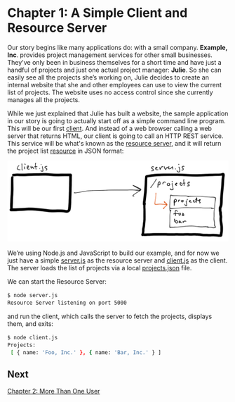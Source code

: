 # Chapter 1: A Simple Client and Resource Server

Our story begins like many applications do: with a small company. **Example, Inc**. provides project management services for other small businesses. They've only been in business themselves for a short time and have just a handful of projects and just one actual project manager: **Julie**. So she can easily see all the projects she’s working on, Julie decides to create an internal website that she and other employees can use to view the current list of projects. The website uses no access control since she currently manages all the projects.

While we just explained that Julie has built a website, the sample application in our story is going to actually start off as a simple command line program. This will be our first [client](../terms.md#client). And instead of a web browser calling a web server that returns HTML, our client is going to call an HTTP REST service. This service will be what's known as the [resource server](../terms.md#resource-server), and it will return the project list [resource](../terms.md#resource) in JSON format:

![](./diagram-01.png)

We’re using Node.js and JavaScript to build our example, and for now we just have a simple [server.js](./server.js) as the resource server and [client.js](./client.js) as the client. The server loads the list of projects via a local [projects.json](./projects.json) file.

We can start the Resource Server:

```sh
$ node server.js
Resource Server listening on port 5000
```

and run the client, which calls the server to fetch the projects, displays them, and exits:

```sh
$ node client.js
Projects:
 [ { name: 'Foo, Inc.' }, { name: 'Bar, Inc.' } ]
```

## Next

[Chapter 2: More Than One User](../02-more-than-one-user)
